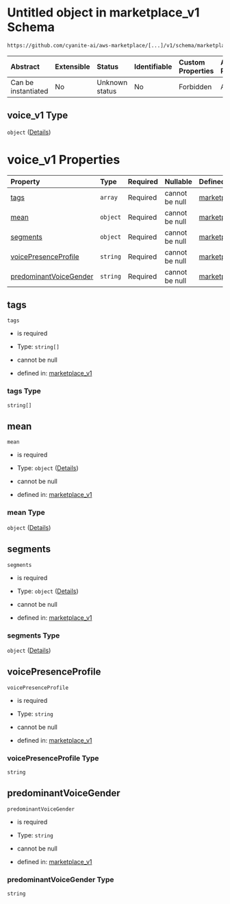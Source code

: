 # Untitled object in marketplace\_v1 Schema

```txt
https://github.com/cyanite-ai/aws-marketplace/[...]/v1/schema/marketplace_v1.schema.json#/properties/analysis/properties/voice_v1
```



| Abstract            | Extensible | Status         | Identifiable | Custom Properties | Additional Properties | Access Restrictions | Defined In                                                                                   |
| :------------------ | :--------- | :------------- | :----------- | :---------------- | :-------------------- | :------------------ | :------------------------------------------------------------------------------------------- |
| Can be instantiated | No         | Unknown status | No           | Forbidden         | Allowed               | none                | [marketplace\_v1.schema.json\*](../schema/marketplace_v1.schema.json "open original schema") |

## voice\_v1 Type

`object` ([Details](marketplace_v1-properties-analysis-properties-voice_v1.md))

# voice\_v1 Properties

| Property                                          | Type     | Required | Nullable       | Defined by                                                                                                                                                                                                                                                                            |
| :------------------------------------------------ | :------- | :------- | :------------- | :------------------------------------------------------------------------------------------------------------------------------------------------------------------------------------------------------------------------------------------------------------------------------------ |
| [tags](#tags)                                     | `array`  | Required | cannot be null | [marketplace\_v1](marketplace_v1-properties-analysis-properties-voice_v1-properties-tags.md "https://github.com/cyanite-ai/aws-marketplace/\[...]/v1/schema/marketplace_v1.schema.json#/properties/analysis/properties/voice_v1/properties/tags")                                     |
| [mean](#mean)                                     | `object` | Required | cannot be null | [marketplace\_v1](marketplace_v1-properties-analysis-properties-voice_v1-properties-mean.md "https://github.com/cyanite-ai/aws-marketplace/\[...]/v1/schema/marketplace_v1.schema.json#/properties/analysis/properties/voice_v1/properties/mean")                                     |
| [segments](#segments)                             | `object` | Required | cannot be null | [marketplace\_v1](marketplace_v1-properties-analysis-properties-voice_v1-properties-segments.md "https://github.com/cyanite-ai/aws-marketplace/\[...]/v1/schema/marketplace_v1.schema.json#/properties/analysis/properties/voice_v1/properties/segments")                             |
| [voicePresenceProfile](#voicepresenceprofile)     | `string` | Required | cannot be null | [marketplace\_v1](marketplace_v1-properties-analysis-properties-voice_v1-properties-voicepresenceprofile.md "https://github.com/cyanite-ai/aws-marketplace/\[...]/v1/schema/marketplace_v1.schema.json#/properties/analysis/properties/voice_v1/properties/voicePresenceProfile")     |
| [predominantVoiceGender](#predominantvoicegender) | `string` | Required | cannot be null | [marketplace\_v1](marketplace_v1-properties-analysis-properties-voice_v1-properties-predominantvoicegender.md "https://github.com/cyanite-ai/aws-marketplace/\[...]/v1/schema/marketplace_v1.schema.json#/properties/analysis/properties/voice_v1/properties/predominantVoiceGender") |

## tags



`tags`

*   is required

*   Type: `string[]`

*   cannot be null

*   defined in: [marketplace\_v1](marketplace_v1-properties-analysis-properties-voice_v1-properties-tags.md "https://github.com/cyanite-ai/aws-marketplace/\[...]/v1/schema/marketplace_v1.schema.json#/properties/analysis/properties/voice_v1/properties/tags")

### tags Type

`string[]`

## mean



`mean`

*   is required

*   Type: `object` ([Details](marketplace_v1-properties-analysis-properties-voice_v1-properties-mean.md))

*   cannot be null

*   defined in: [marketplace\_v1](marketplace_v1-properties-analysis-properties-voice_v1-properties-mean.md "https://github.com/cyanite-ai/aws-marketplace/\[...]/v1/schema/marketplace_v1.schema.json#/properties/analysis/properties/voice_v1/properties/mean")

### mean Type

`object` ([Details](marketplace_v1-properties-analysis-properties-voice_v1-properties-mean.md))

## segments



`segments`

*   is required

*   Type: `object` ([Details](marketplace_v1-properties-analysis-properties-voice_v1-properties-segments.md))

*   cannot be null

*   defined in: [marketplace\_v1](marketplace_v1-properties-analysis-properties-voice_v1-properties-segments.md "https://github.com/cyanite-ai/aws-marketplace/\[...]/v1/schema/marketplace_v1.schema.json#/properties/analysis/properties/voice_v1/properties/segments")

### segments Type

`object` ([Details](marketplace_v1-properties-analysis-properties-voice_v1-properties-segments.md))

## voicePresenceProfile



`voicePresenceProfile`

*   is required

*   Type: `string`

*   cannot be null

*   defined in: [marketplace\_v1](marketplace_v1-properties-analysis-properties-voice_v1-properties-voicepresenceprofile.md "https://github.com/cyanite-ai/aws-marketplace/\[...]/v1/schema/marketplace_v1.schema.json#/properties/analysis/properties/voice_v1/properties/voicePresenceProfile")

### voicePresenceProfile Type

`string`

## predominantVoiceGender



`predominantVoiceGender`

*   is required

*   Type: `string`

*   cannot be null

*   defined in: [marketplace\_v1](marketplace_v1-properties-analysis-properties-voice_v1-properties-predominantvoicegender.md "https://github.com/cyanite-ai/aws-marketplace/\[...]/v1/schema/marketplace_v1.schema.json#/properties/analysis/properties/voice_v1/properties/predominantVoiceGender")

### predominantVoiceGender Type

`string`

